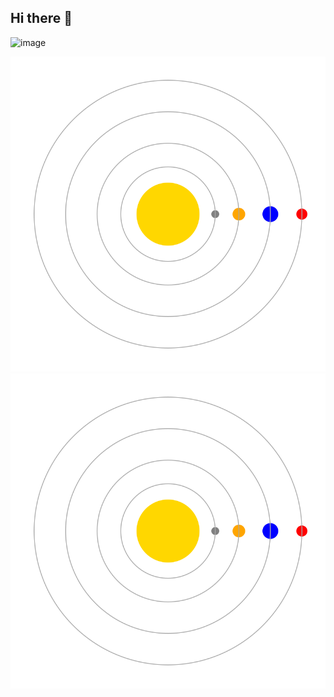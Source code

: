 ## Hi there 👋
![image](https://github.com/user-attachments/assets/1077a383-f02b-4b71-b998-17faf7aaf07d)

![Solar System](./solar-system.svg)
![Solar System](https://github.com/AlexLevel0/AlexLevel0/raw/main/solar-system.svg)
